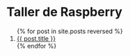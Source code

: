 Taller de Raspberry
=================

<ol>
  {% for post in site.posts  reversed %}
    <li>
      <a href="{{ site.baseurl }}{{ post.url }}">{{ post.title }}</a>
    </li> 
  {% endfor %}
</ol>

